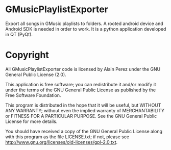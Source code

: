GMusicPlaylistExporter
======================

Export all songs in GMusic playlists to folders. A rooted android device and Android SDK is needed in order to work. It is a python application developed in QT (PyQt).

Copyright
=========

All GMusicPlaylistExporter code is licensed by Alain Perez under the GNU General Public License (2.0).

This application is free software; you can redistribute it and/or modify
it under the terms of the GNU General Public License as published by
the Free Software Foundation.

This program is distributed in the hope that it will be useful, but
WITHOUT ANY WARRANTY; without even the implied warranty of MERCHANTABILITY
or FITNESS FOR A PARTICULAR PURPOSE.  See the GNU General Public License
for more details.

You should have received a copy of the GNU General Public License
along with this program as the file LICENSE.txt; if not, please see
http://www.gnu.org/licenses/old-licenses/gpl-2.0.txt.
